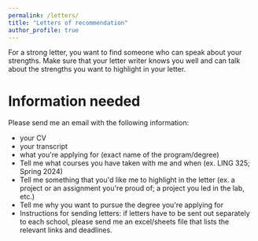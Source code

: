 ```yaml
---
permalink: /letters/
title: "Letters of recommendation"
author_profile: true
---
```


For a strong letter, you want to find someone who can speak about your strengths. Make sure that your letter writer knows you well and can talk about the strengths you want to highlight in your letter. 


Information needed
======
Please send me an email with the following information:

- your CV
- your transcript
- what you're applying for (exact name of the program/degree)
- Tell me what courses you have taken with me and when (ex. LING 325; Spring 2024)
- Tell me something that you'd like me to highlight in the letter (ex. a project or an assignment you're proud of; a project you led in the lab, etc.)
- Tell me why you want to pursue the degree you're applying for
- Instructions for sending letters: if letters have to be sent out separately to each school, please send me an excel/sheets file that lists the relevant links and deadlines.

